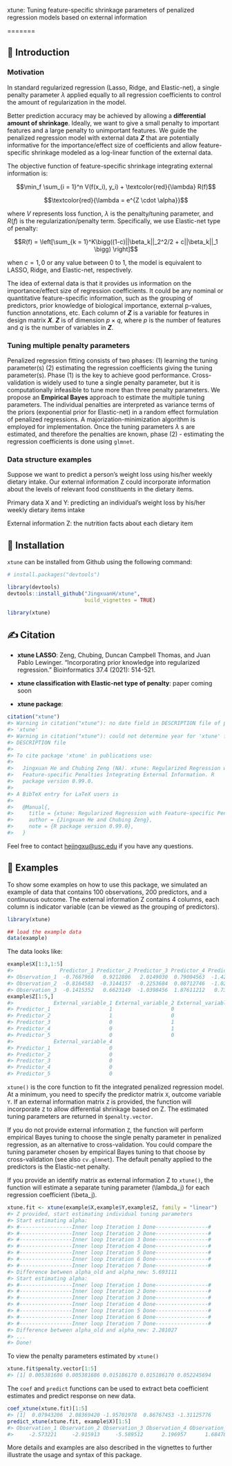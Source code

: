 
<!-- README.md is generated from README.Rmd. Please edit that file -->

xtune: Tuning feature-specific shrinkage parameters of penalized
regression models based on external information

<!-- badges: start -->

<!-- badges: end -->

\=======

## 📗 Introduction

### Motivation

In standard regularized regression (Lasso, Ridge, and Elastic-net), a
single penalty parameter $\lambda$ applied equally to all regression
coefficients to control the amount of regularization in the model.

Better prediction accuracy may be achieved by allowing a **differential
amount of shrinkage**. Ideally, we want to give a small penalty to
important features and a large penalty to unimportant features. We guide
the penalized regression model with external data **$Z$**  that are
potentially informative for the importance/effect size of coefficients
and allow feature-specific shrinkage modeled as a log-linear function of
the external data.

The objective function of feature-specific shrinkage integrating
external information is:



```math
\min_f \sum_{i = 1}^n V(f(x_i), y_i) + \textcolor{red}{\lambda} R(f)
```


```math
\textcolor{red}{\lambda = e^{Z \cdot \alpha}}
```

where $V$ represents loss function, $\lambda$ is the penalty/tuning
parameter, and $R(f)$ is the regularization/penalty term.
Specifically, we use Elastic-net type of penalty:

$$R(f) = \left[\sum_{k = 1}^K\bigg((1-c)||\beta_k||_2^2/2 + c||\beta_k||_1 \bigg) \right]$$

when $c = 1, 0$ or any value between 0 to 1, the model is equivalent
to LASSO, Ridge, and Elastic-net, respectively.

The idea of external data is that it provides us information on the
importance/effect size of regression coefficients. It could be any
nominal or quantitative feature-specific information, such as the
grouping of predictors, prior knowledge of biological importance,
external p-values, function annotations, etc. Each column of **$Z$** is a
variable for features in design matrix **$X$**. **$Z$** is of dimension
$p \times q$, where $p$ is the number of features and $q$ is the
number of variables in **$Z$**.

### Tuning multiple penalty parameters

Penalized regression fitting consists of two phases: (1) learning the
tuning parameter(s) (2) estimating the regression coefficients giving
the tuning parameter(s). Phase (1) is the key to achieve good
performance. Cross-validation is widely used to tune a single penalty
parameter, but it is computationally infeasible to tune more than three
penalty parameters. We propose an **Empirical Bayes** approach to
estimate the multiple tuning parameters. The individual penalties are
interpreted as variance terms of the priors (exponential prior for
Elastic-net) in a random effect formulation of penalized regressions. A
majorization-minimization algorithm is employed for implementation. Once
the tuning parameters $\lambda$ s are estimated, and therefore the
penalties are known, phase (2) - estimating the regression coefficients
is done using `glmnet`.

### Data structure examples

Suppose we want to predict a person’s weight loss using his/her weekly
dietary intake. Our external information Z could incorporate information
about the levels of relevant food constituents in the dietary items.

Primary data X and Y: predicting an individual’s weight loss by his/her
weekly dietary items intake

External information Z: the nutrition facts about each dietary item

## 📙 Installation

`xtune` can be installed from Github using the following command:

``` r
# install.packages("devtools")

library(devtools)
devtools::install_github("JingxuanH/xtune", 
                         build_vignettes = TRUE)

library(xtune)
```

## ✍ Citation

  - **xtune LASSO**: Zeng, Chubing, Duncan Campbell Thomas, and Juan
    Pablo Lewinger. “Incorporating prior knowledge into regularized
    regression.” Bioinformatics 37.4 (2021): 514-521.

  - **xtune classification with Elastic-net type of penalty**: paper
    coming soon

  - **xtune package**:

<!-- end list -->

``` r
citation("xtune")
#> Warning in citation("xtune"): no date field in DESCRIPTION file of package
#> 'xtune'
#> Warning in citation("xtune"): could not determine year for 'xtune' from package
#> DESCRIPTION file
#> 
#> To cite package 'xtune' in publications use:
#> 
#>   Jingxuan He and Chubing Zeng (NA). xtune: Regularized Regression with
#>   Feature-specific Penalties Integrating External Information. R
#>   package version 0.99.0.
#> 
#> A BibTeX entry for LaTeX users is
#> 
#>   @Manual{,
#>     title = {xtune: Regularized Regression with Feature-specific Penalties Integrating External Information},
#>     author = {Jingxuan He and Chubing Zeng},
#>     note = {R package version 0.99.0},
#>   }
```

Feel free to contact [hejingxu@usc.edu](hejingxu@usc.edu) if you have
any questions.

## 📘 Examples

To show some examples on how to use this package, we simulated an
example of data that contains 100 observations, 200 predictors, and a
continuous outcome. The external information Z contains 4 columns, each
column is indicator variable (can be viewed as the grouping of
predictors).

``` r
library(xtune)

## load the example data
data(example)
```

The data looks like:

``` r
example$X[1:3,1:5]
#>               Predictor_1 Predictor_2 Predictor_3 Predictor_4 Predictor_5
#> Observation_1  -0.7667960   0.9212806   2.0149030  0.79004563  -1.4244699
#> Observation_2  -0.8164583  -0.3144157  -0.2253684  0.08712746  -1.0296026
#> Observation_3  -0.1415352   0.6623149  -1.0398456  1.87611212   0.7340254
example$Z[1:5,]
#>             External_variable_1 External_variable_2 External_variable_3
#> Predictor_1                   1                   0                   0
#> Predictor_2                   1                   0                   0
#> Predictor_3                   0                   1                   0
#> Predictor_4                   0                   1                   0
#> Predictor_5                   0                   0                   1
#>             External_variable_4
#> Predictor_1                   0
#> Predictor_2                   0
#> Predictor_3                   0
#> Predictor_4                   0
#> Predictor_5                   0
```

`xtune()` is the core function to fit the integrated penalized
regression model. At a minimum, you need to specify the predictor matrix
`X`, outcome variable `Y`. If an external information matrix `Z` is
provided, the function will incorporate `Z` to allow differential
shrinkage based on Z. The estimated tuning parameters are returned in
`$penalty.vector`.

If you do not provide external information `Z`, the function will
perform empirical Bayes tuning to choose the single penalty parameter in
penalized regression, as an alternative to cross-validation. You could
compare the tuning parameter chosen by empirical Bayes tuning to that
choose by cross-validation (see also `cv.glmnet`). The default penalty
applied to the predictors is the Elastic-net penalty.

If you provide an identify matrix as external information Z to
`xtune()`, the function will estimate a separate tuning parameter
\(\lambda_j\) for each regression coefficient \(\beta_j\).

``` r
xtune.fit <- xtune(example$X,example$Y,example$Z, family = "linear")
#> Z provided, start estimating individual tuning parameters 
#> Start estimating alpha:
#> #-----------------Inner loop Iteration 1 Done-----------------#
#> #-----------------Inner loop Iteration 2 Done-----------------#
#> #-----------------Inner loop Iteration 3 Done-----------------#
#> #-----------------Inner loop Iteration 4 Done-----------------#
#> #-----------------Inner loop Iteration 5 Done-----------------#
#> #-----------------Inner loop Iteration 6 Done-----------------#
#> #-----------------Inner loop Iteration 7 Done-----------------#
#> Difference between alpha_old and alpha_new: 5.693111 
#> Start estimating alpha:
#> #-----------------Inner loop Iteration 1 Done-----------------#
#> #-----------------Inner loop Iteration 2 Done-----------------#
#> #-----------------Inner loop Iteration 3 Done-----------------#
#> #-----------------Inner loop Iteration 4 Done-----------------#
#> #-----------------Inner loop Iteration 5 Done-----------------#
#> #-----------------Inner loop Iteration 6 Done-----------------#
#> #-----------------Inner loop Iteration 7 Done-----------------#
#> Difference between alpha_old and alpha_new: 2.281027 
#> ...
#> Done!
```

To view the penalty parameters estimated by `xtune()`

``` r
xtune.fit$penalty.vector[1:5]
#> [1] 0.005381686 0.005381686 0.015186170 0.015186170 0.052245694
```

The `coef` and `predict` functions can be used to extract beta
coefficient estimates and predict response on new data.

``` r
coef_xtune(xtune.fit)[1:5]
#> [1]  0.07943206  2.08369420 -1.95701978  0.86767453 -1.31125776
predict_xtune(xtune.fit, example$X)[1:5]
#> Observation_1 Observation_2 Observation_3 Observation_4 Observation_5 
#>     -2.573221     -2.915913     -5.589512      2.196957      1.684783
```

More details and examples are also described in the vignettes to further
illustrate the usage and syntax of this package.
